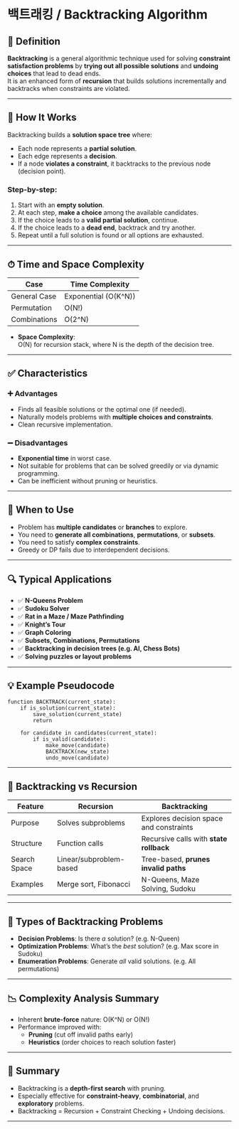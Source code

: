 # 백트래킹 / Backtracking Algorithm

## 📌 Definition

**Backtracking** is a general algorithmic technique used for solving **constraint satisfaction problems** by **trying out all possible solutions** and **undoing choices** that lead to dead ends.  
It is an enhanced form of **recursion** that builds solutions incrementally and backtracks when constraints are violated.

---

## 🧠 How It Works

Backtracking builds a **solution space tree** where:
- Each node represents a **partial solution**.
- Each edge represents a **decision**.
- If a node **violates a constraint**, it backtracks to the previous node (decision point).

### Step-by-step:
1. Start with an **empty solution**.
2. At each step, **make a choice** among the available candidates.
3. If the choice leads to a **valid partial solution**, continue.
4. If the choice leads to a **dead end**, backtrack and try another.
5. Repeat until a full solution is found or all options are exhausted.

---

## ⏱ Time and Space Complexity

| Case           | Time Complexity         |
|----------------|--------------------------|
| General Case   | Exponential (O(K^N))     |
| Permutation    | O(N!)                    |
| Combinations   | O(2^N)                   |

- **Space Complexity**:  
  O(N) for recursion stack, where N is the depth of the decision tree.

---

## ✅ Characteristics

### ➕ Advantages
- Finds all feasible solutions or the optimal one (if needed).
- Naturally models problems with **multiple choices and constraints**.
- Clean recursive implementation.

### ➖ Disadvantages
- **Exponential time** in worst case.
- Not suitable for problems that can be solved greedily or via dynamic programming.
- Can be inefficient without pruning or heuristics.

---

## 🧭 When to Use

- Problem has **multiple candidates** or **branches** to explore.
- You need to **generate all combinations**, **permutations**, or **subsets**.
- You need to satisfy **complex constraints**.
- Greedy or DP fails due to interdependent decisions.

---

## 🔍 Typical Applications

- ✅ **N-Queens Problem**
- ✅ **Sudoku Solver**
- ✅ **Rat in a Maze / Maze Pathfinding**
- ✅ **Knight’s Tour**
- ✅ **Graph Coloring**
- ✅ **Subsets, Combinations, Permutations**
- ✅ **Backtracking in decision trees (e.g. AI, Chess Bots)**
- ✅ **Solving puzzles or layout problems**

---

## 💡 Example Pseudocode

```text
function BACKTRACK(current_state):
    if is_solution(current_state):
        save_solution(current_state)
        return

    for candidate in candidates(current_state):
        if is_valid(candidate):
            make_move(candidate)
            BACKTRACK(new_state)
            undo_move(candidate)
```

---

## 🔄 Backtracking vs Recursion

| Feature             | Recursion                          | Backtracking                               |
|---------------------|------------------------------------|---------------------------------------------|
| Purpose             | Solves subproblems                 | Explores decision space and constraints     |
| Structure           | Function calls                     | Recursive calls with **state rollback**     |
| Search Space        | Linear/subproblem-based            | Tree-based, **prunes invalid paths**        |
| Examples            | Merge sort, Fibonacci              | N-Queens, Maze Solving, Sudoku              |

---

## 📌 Types of Backtracking Problems

- **Decision Problems**: Is there *a* solution? (e.g. N-Queen)
- **Optimization Problems**: What’s the *best* solution? (e.g. Max score in Sudoku)
- **Enumeration Problems**: Generate *all* valid solutions. (e.g. All permutations)

---

## 📉 Complexity Analysis Summary

- Inherent **brute-force** nature: O(K^N) or O(N!)
- Performance improved with:
  - **Pruning** (cut off invalid paths early)
  - **Heuristics** (order choices to reach solution faster)

---

## 🎯 Summary

- Backtracking is a **depth-first search** with pruning.
- Especially effective for **constraint-heavy**, **combinatorial**, and **exploratory** problems.
- Backtracking = Recursion + Constraint Checking + Undoing decisions.

---